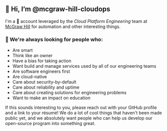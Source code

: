 ## 👋 Hi, I’m @mcgraw-hill-cloudops

I'm a 🤖 account leveraged by the _Cloud Platform Engineering_ team at [McGraw Hill](https://github.com/mheducation) for automation and other interesting things.

### 👾 We're always looking for people who:

* Are smart
* Think like an owner
* Have a bias for taking action
* Want build and manage services used by all of our engineering teams
* Are software engineers first
* Are cloud-native
* Care about security-by-default
* Care about reliability and uptime
* Care about creating solutions for engineering problems
* Want to make an impact on education

If this sounds interesting to you, please reach out with your GitHub profile and a link to your résumé! We do a lot of cool things that haven't been made public yet, and we absolutely want people who can help us develop our open-source program into something great.

